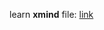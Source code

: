 learn **xmind** file: [link](https://drive.google.com/drive/folders/1Ja_J3_KtbAbCmDMyKEICn0IBZQZkjSbl?usp=drive_link)
